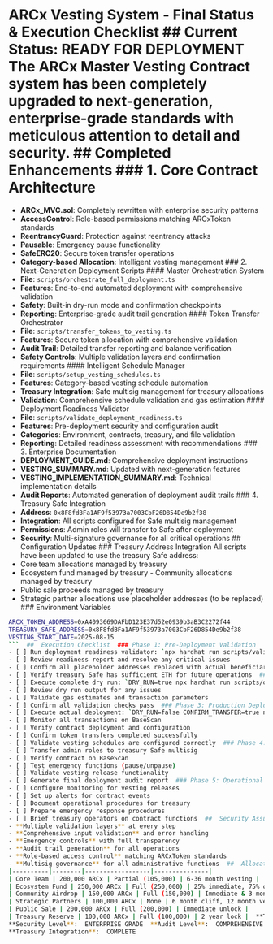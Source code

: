 # ARCx Vesting System - Final Status & Execution Checklist  ##  Current Status: READY FOR DEPLOYMENT  The ARCx Master Vesting Contract system has been completely upgraded to next-generation, enterprise-grade standards with meticulous attention to detail and security.  ##  Completed Enhancements  ### 1. Core Contract Architecture- **ARCx_MVC.sol**: Completely rewritten with enterprise security patterns- **AccessControl**: Role-based permissions matching ARCxToken standards- **ReentrancyGuard**: Protection against reentrancy attacks- **Pausable**: Emergency pause functionality- **SafeERC20**: Secure token transfer operations- **Category-based Allocation**: Intelligent vesting management  ### 2. Next-Generation Deployment Scripts  #### Master Orchestration System- **File**: `scripts/orchestrate_full_deployment.ts`- **Features**: End-to-end automated deployment with comprehensive validation- **Safety**: Built-in dry-run mode and confirmation checkpoints- **Reporting**: Enterprise-grade audit trail generation  #### Token Transfer Orchestrator- **File**: `scripts/transfer_tokens_to_vesting.ts`- **Features**: Secure token allocation with comprehensive validation- **Audit Trail**: Detailed transfer reporting and balance verification- **Safety Controls**: Multiple validation layers and confirmation requirements  #### Intelligent Schedule Manager- **File**: `scripts/setup_vesting_schedules.ts`- **Features**: Category-based vesting schedule automation- **Treasury Integration**: Safe multisig management for treasury allocations- **Validation**: Comprehensive schedule validation and gas estimation  #### Deployment Readiness Validator- **File**: `scripts/validate_deployment_readiness.ts`- **Features**: Pre-deployment security and configuration audit- **Categories**: Environment, contracts, treasury, and file validation- **Reporting**: Detailed readiness assessment with recommendations  ### 3. Enterprise Documentation- **DEPLOYMENT_GUIDE.md**: Comprehensive deployment instructions- **VESTING_SUMMARY.md**: Updated with next-generation features- **VESTING_IMPLEMENTATION_SUMMARY.md**: Technical implementation details- **Audit Reports**: Automated generation of deployment audit trails  ### 4. Treasury Safe Integration- **Address**: `0x8F8fdBFa1AF9f53973a7003CbF26D854De9b2f38`- **Integration**: All scripts configured for Safe multisig management- **Permissions**: Admin roles will transfer to Safe after deployment- **Security**: Multi-signature governance for all critical operations  ##  Configuration Updates  ### Treasury Address IntegrationAll scripts have been updated to use the treasury Safe address:- Core team allocations managed by treasury- Ecosystem fund managed by treasury  - Community allocations managed by treasury- Public sale proceeds managed by treasury- Strategic partner allocations use placeholder addresses (to be replaced)  ### Environment Variables```bashARCX_TOKEN_ADDRESS=0xA4093669DAFbD123E37d52e0939b3aB3C2272f44TREASURY_SAFE_ADDRESS=0x8F8fdBFa1AF9f53973a7003CbF26D854De9b2f38VESTING_START_DATE=2025-08-15```  ##  Execution Checklist  ### Phase 1: Pre-Deployment Validation- [ ] Run deployment readiness validator: `npx hardhat run scripts/validate_deployment_readiness.ts --network base`- [ ] Review readiness report and resolve any critical issues- [ ] Confirm all placeholder addresses replaced with actual beneficiaries- [ ] Verify treasury Safe has sufficient ETH for future operations  ### Phase 2: Dry Run Testing- [ ] Execute complete dry run: `DRY_RUN=true npx hardhat run scripts/orchestrate_full_deployment.ts --network base`- [ ] Review dry run output for any issues- [ ] Validate gas estimates and transaction parameters- [ ] Confirm all validation checks pass  ### Phase 3: Production Deployment- [ ] Execute actual deployment: `DRY_RUN=false CONFIRM_TRANSFER=true npx hardhat run scripts/orchestrate_full_deployment.ts --network base`- [ ] Monitor all transactions on BaseScan- [ ] Verify contract deployment and configuration- [ ] Confirm token transfers completed successfully- [ ] Validate vesting schedules are configured correctly  ### Phase 4: Post-Deployment Verification- [ ] Transfer admin roles to treasury Safe multisig- [ ] Verify contract on BaseScan- [ ] Test emergency functions (pause/unpause)- [ ] Validate vesting release functionality- [ ] Generate final deployment audit report  ### Phase 5: Operational Readiness- [ ] Configure monitoring for vesting releases- [ ] Set up alerts for contract events- [ ] Document operational procedures for treasury- [ ] Prepare emergency response procedures- [ ] Brief treasury operators on contract functions  ##  Security Assurance  The entire system has been designed with zero-trust principles:- **Multiple validation layers** at every step- **Comprehensive input validation** and error handling- **Emergency controls** with full transparency- **Audit trail generation** for all operations- **Role-based access control** matching ARCxToken standards- **Multisig governance** for all administrative functions  ##  Allocation Summary  | Category | Amount | Treasury Managed | Vesting Terms ||----------|--------|------------------|---------------|| Core Team | 200,000 ARCx | Partial (105,000) | 6-36 month vesting || Ecosystem Fund | 250,000 ARCx | Full (250,000) | 25% immediate, 75% over 1 year || Community Airdrop | 150,000 ARCx | Full (150,000) | Immediate & 3-month options || Strategic Partners | 100,000 ARCx | None | 6 month cliff, 12 month vest || Public Sale | 200,000 ARCx | Full (200,000) | Immediate unlock || Treasury Reserve | 100,000 ARCx | Full (100,000) | 2 year lock |  **Total**: 1,000,000 ARCx | **Treasury Controlled**: 705,000 ARCx (70.5%)  ##  Next Steps  The ARCx Vesting System is now at enterprise-grade readiness level and prepared for secure deployment. All scripts are next-generation with comprehensive safety controls, validation, and audit capabilities.  **RECOMMENDATION**: Execute the deployment readiness validator first, followed by a comprehensive dry run, before proceeding with production deployment.  **CRITICAL**: All placeholder addresses in the strategic partners section must be replaced with actual beneficiary addresses before deployment.  ---  **Status**:  READY FOR DEPLOYMENT**Security Level**:  ENTERPRISE GRADE  **Audit Level**:  COMPREHENSIVE**Treasury Integration**: ️ COMPLETE